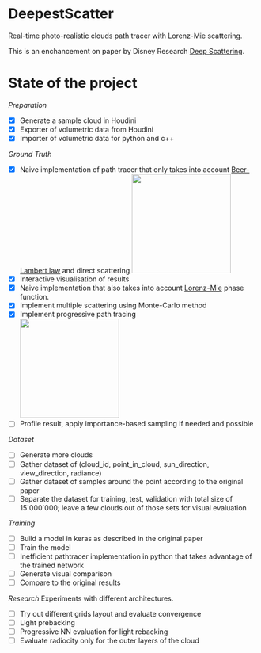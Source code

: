 # DeepestScatter
Real-time photo-realistic clouds path tracer with Lorenz-Mie scattering.

This is an enchancement on paper by Disney Research [Deep Scattering](http://drz.disneyresearch.com/~jnovak/publications/DeepScattering/DeepScattering.pdf).

# State of the project
*Preparation*
- [x] Generate a sample cloud in Houdini
- [x] Exporter of volumetric data from Houdini
- [x] Importer of volumetric data for python and c++

*Ground Truth*
- [x] Naive implementation of path tracer that only takes into account [Beer-Lambert law](https://en.wikipedia.org/wiki/Beer%E2%80%93Lambert_law) and direct scattering 
  <img src="https://github.com/marsermd/DeepestScatter/raw/master/images/naive_cloud_cube_rendering.png" width="200"/>
- [x] Interactive visualisation of results
- [x] Naive implementation that also takes into account [Lorenz-Mie](https://en.wikipedia.org/wiki/Mie_scattering) phase function.
- [x] Implement multiple scattering using Monte-Carlo method
- [x] Implement progressive path tracing   
  <img src="https://github.com/marsermd/DeepestScatter/raw/master/images/multiple_scattering_0.png" width="200"/>   
- [ ] Profile result, apply importance-based sampling if needed and possible   

*Dataset*
- [ ] Generate more clouds
- [ ] Gather dataset of (cloud_id, point_in_cloud, sun_direction, view_direction, radiance)
- [ ] Gather dataset of samples around the point according to the original paper
- [ ] Separate the dataset for training, test, validation with total size of 15\`000\`000; leave a few clouds out of those sets for visual evaluation

*Training*
- [ ] Build a model in keras as described in the original paper
- [ ] Train the model
- [ ] Inefficient pathtracer implementation in python that takes advantage of the trained network
- [ ] Generate visual comparison
- [ ] Compare to the original results

*Research*
Experiments with different architectures.
- [ ] Try out different grids layout and evaluate convergence
- [ ] Light prebacking
- [ ] Progressive NN evaluation for light rebacking
- [ ] Evaluate radiocity only for the outer layers of the cloud

